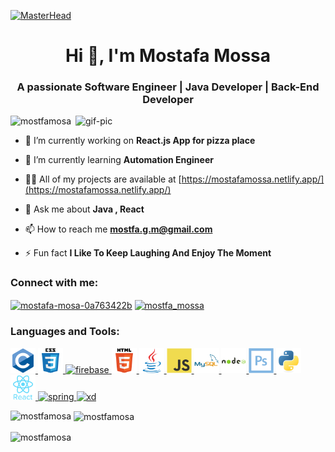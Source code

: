 [![MasterHead](https://raw.githubusercontent.com/Giphy/GiphyAPI/master/api_giphy_header.gif)](https://rishavchanda.io)
<h1 align="center">Hi 👋, I'm Mostafa Mossa</h1>
<h3 align="center">A passionate Software Engineer | Java Developer | Back-End Developer</h3>
<img align="right" width="400" src="https://media.tenor.com/qJ5evVs-_uUAAAAC/coding.gif" alt="gif-pic"/>
<p align="left"> <img src="https://komarev.com/ghpvc/?username=mostfamosa&label=Profile%20views&color=0e75b6&style=flat" alt="mostfamosa" /> </p>

- 🔭 I’m currently working on **React.js App for pizza place**

- 🌱 I’m currently learning **Automation Engineer**

- 👨‍💻 All of my projects are available at [https://mostafamossa.netlify.app/](https://mostafamossa.netlify.app/)

- 💬 Ask me about **Java , React**

- 📫 How to reach me **mostfa.g.m@gmail.com**

- ⚡ Fun fact **I Like To Keep Laughing And Enjoy The Moment**

<h3 align="left">Connect with me:</h3>
<p align="left">
<a href="https://linkedin.com/in/mostafa-mosa-0a763422b" target="blank"><img align="center" src="https://raw.githubusercontent.com/rahuldkjain/github-profile-readme-generator/master/src/images/icons/Social/linked-in-alt.svg" alt="mostafa-mosa-0a763422b" height="30" width="40" /></a>
<a href="https://instagram.com/mostfa_mossa" target="blank"><img align="center" src="https://raw.githubusercontent.com/rahuldkjain/github-profile-readme-generator/master/src/images/icons/Social/instagram.svg" alt="mostfa_mossa" height="30" width="40" /></a>
</p>

<h3 align="left">Languages and Tools:</h3>
<p align="left"> <a href="https://www.cprogramming.com/" target="_blank" rel="noreferrer"> <img src="https://raw.githubusercontent.com/devicons/devicon/master/icons/c/c-original.svg" alt="c" width="40" height="40"/> </a> <a href="https://www.w3schools.com/css/" target="_blank" rel="noreferrer"> <img src="https://raw.githubusercontent.com/devicons/devicon/master/icons/css3/css3-original-wordmark.svg" alt="css3" width="40" height="40"/> </a> <a href="https://firebase.google.com/" target="_blank" rel="noreferrer"> <img src="https://www.vectorlogo.zone/logos/firebase/firebase-icon.svg" alt="firebase" width="40" height="40"/> </a> <a href="https://www.w3.org/html/" target="_blank" rel="noreferrer"> <img src="https://raw.githubusercontent.com/devicons/devicon/master/icons/html5/html5-original-wordmark.svg" alt="html5" width="40" height="40"/> </a> <a href="https://www.java.com" target="_blank" rel="noreferrer"> <img src="https://raw.githubusercontent.com/devicons/devicon/master/icons/java/java-original.svg" alt="java" width="40" height="40"/> </a> <a href="https://developer.mozilla.org/en-US/docs/Web/JavaScript" target="_blank" rel="noreferrer"> <img src="https://raw.githubusercontent.com/devicons/devicon/master/icons/javascript/javascript-original.svg" alt="javascript" width="40" height="40"/> </a> <a href="https://www.mysql.com/" target="_blank" rel="noreferrer"> <img src="https://raw.githubusercontent.com/devicons/devicon/master/icons/mysql/mysql-original-wordmark.svg" alt="mysql" width="40" height="40"/> </a> <a href="https://nodejs.org" target="_blank" rel="noreferrer"> <img src="https://raw.githubusercontent.com/devicons/devicon/master/icons/nodejs/nodejs-original-wordmark.svg" alt="nodejs" width="40" height="40"/> </a> <a href="https://www.photoshop.com/en" target="_blank" rel="noreferrer"> <img src="https://raw.githubusercontent.com/devicons/devicon/master/icons/photoshop/photoshop-line.svg" alt="photoshop" width="40" height="40"/> </a> <a href="https://www.python.org" target="_blank" rel="noreferrer"> <img src="https://raw.githubusercontent.com/devicons/devicon/master/icons/python/python-original.svg" alt="python" width="40" height="40"/> </a> <a href="https://reactjs.org/" target="_blank" rel="noreferrer"> <img src="https://raw.githubusercontent.com/devicons/devicon/master/icons/react/react-original-wordmark.svg" alt="react" width="40" height="40"/> </a> <a href="https://spring.io/" target="_blank" rel="noreferrer"> <img src="https://www.vectorlogo.zone/logos/springio/springio-icon.svg" alt="spring" width="40" height="40"/> </a> <a href="https://www.adobe.com/products/xd.html" target="_blank" rel="noreferrer"> <img src="https://cdn.worldvectorlogo.com/logos/adobe-xd.svg" alt="xd" width="40" height="40"/> </a> </p>

<p><img align="left" src="https://github-readme-stats.vercel.app/api/top-langs?username=mostfamosa&show_icons=true&locale=en&layout=compact" alt="mostfamosa" /></p>

<p>&nbsp;<img align="center" src="https://github-readme-stats.vercel.app/api?username=mostfamosa&show_icons=true&locale=en" alt="mostfamosa" /></p>

<p><img width="48%" align="center" src="https://github-readme-streak-stats.herokuapp.com/?user=mostfamosa&hide_border=true" alt="mostfamosa" /></p>

